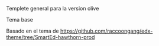 Templete general para la version olive

Tema base


Basado en el tema de https://github.com/raccoongang/edx-theme/tree/SmartEd-hawthorn-prod


